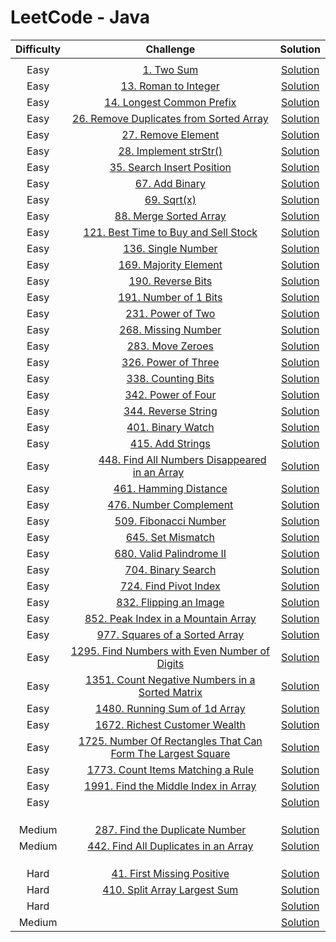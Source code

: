 
# LeetCode - Java


| Difficulty | Challenge | Solution |
|:-----:|:---------:|:--------:|
|  | []() | [  ]() |
| Easy | [1. Two Sum](https://leetcode.com/problems/two-sum/) | [ Solution ](https://github.com/Abhijeet-Anand-01/LeetCode/blob/main/Java/Easy/1.%20Two%20Sum.java) |
| Easy | [13. Roman to Integer](https://leetcode.com/problems/roman-to-integer/) | [ Solution ](https://github.com/Abhijeet-Anand-01/LeetCode/blob/main/Java/Easy/13.%20Roman%20to%20Integer.java) |
| Easy | [14. Longest Common Prefix](https://leetcode.com/problems/longest-common-prefix/) | [ Solution ](https://github.com/Abhijeet-Anand-01/LeetCode/blob/main/Java/Easy/14.%20Longest%20Common%20Prefix.java) |
| Easy | [26. Remove Duplicates from Sorted Array](https://leetcode.com/problems/remove-duplicates-from-sorted-array/) | [ Solution ](https://github.com/Abhijeet-Anand-01/LeetCode/blob/main/Java/Easy/26.%20Remove%20Duplicates%20from%20Sorted%20Array.java) |
| Easy | [27. Remove Element](https://leetcode.com/problems/remove-element/) | [ Solution ](https://github.com/Abhijeet-Anand-01/LeetCode/blob/main/Java/Easy/27.%20Remove%20Element.java) |
| Easy | [28. Implement strStr()](https://leetcode.com/problems/implement-strstr/) | [ Solution ](https://github.com/Abhijeet-Anand-01/LeetCode/blob/main/Java/Easy/28.%20Implement%20strStr().java) |
| Easy | [35. Search Insert Position](https://leetcode.com/problems/search-insert-position/) | [ Solution ](https://github.com/Abhijeet-Anand-01/LeetCode/blob/main/Java/Easy/35.%20Search%20Insert%20Position.java) |
| Easy | [67. Add Binary](https://leetcode.com/problems/add-binary/) | [ Solution ](https://github.com/Abhijeet-Anand-01/LeetCode/blob/main/Java/Easy/67.%20Add%20Binary.java) |
| Easy | [69. Sqrt(x)](https://leetcode.com/problems/sqrtx/) | [ Solution ](https://github.com/Abhijeet-Anand-01/LeetCode/blob/main/Java/Easy/69.%20Sqrt(x).java) |
| Easy | [88. Merge Sorted Array](https://leetcode.com/problems/merge-sorted-array/) | [ Solution ](https://github.com/Abhijeet-Anand-01/LeetCode/blob/main/Java/Easy/88.%20Merge%20Sorted%20Array.java) |
| Easy | [121. Best Time to Buy and Sell Stock](https://leetcode.com/problems/best-time-to-buy-and-sell-stock/) | [ Solution ](https://github.com/Abhijeet-Anand-01/LeetCode/blob/main/Java/Easy/121.%20Best%20Time%20to%20Buy%20and%20Sell%20Stock.java) |
| Easy | [136. Single Number](https://leetcode.com/problems/single-number/) | [ Solution ](https://github.com/Abhijeet-Anand-01/LeetCode/blob/main/Java/Easy/136.%20Single%20Number.java) |
| Easy | [169. Majority Element](https://leetcode.com/problems/majority-element/) | [ Solution ](https://github.com/Abhijeet-Anand-01/LeetCode/blob/main/Java/Easy/169.%20Majority%20Element.java) |
| Easy | [190. Reverse Bits](https://leetcode.com/problems/reverse-bits/) | [ Solution ](https://github.com/Abhijeet-Anand-01/LeetCode/blob/main/Java/Easy/190.%20Reverse%20Bits.java) |
| Easy | [191. Number of 1 Bits](https://leetcode.com/problems/number-of-1-bits/) | [ Solution ](https://github.com/Abhijeet-Anand-01/LeetCode/blob/main/Java/Easy/191.%20Number%20of%201%20Bits.java) |
| Easy | [231. Power of Two](https://leetcode.com/problems/power-of-two/) | [ Solution ](https://github.com/Abhijeet-Anand-01/LeetCode/blob/main/Java/Easy/231.%20Power%20of%20Two.java) |
| Easy | [268. Missing Number](https://leetcode.com/problems/missing-number/) | [ Solution ](https://github.com/Abhijeet-Anand-01/LeetCode/blob/main/Java/Easy/268.%20Missing%20Number.java) |
| Easy | [283. Move Zeroes](https://leetcode.com/problems/move-zeroes/) | [ Solution ](https://github.com/Abhijeet-Anand-01/LeetCode/blob/main/Java/Easy/283.%20Move%20Zeroes.java) |
| Easy | [326. Power of Three](https://leetcode.com/problems/power-of-three/) | [ Solution ](https://github.com/Abhijeet-Anand-01/LeetCode/blob/main/Java/Easy/326.%20Power%20of%20Three.java) |
| Easy | [338. Counting Bits](https://leetcode.com/problems/counting-bits/) | [ Solution ](https://github.com/Abhijeet-Anand-01/LeetCode/blob/main/Java/Easy/338.%20Counting%20Bits.java) |
| Easy | [342. Power of Four](https://leetcode.com/problems/power-of-four/) | [ Solution ](https://github.com/Abhijeet-Anand-01/LeetCode/blob/main/Java/Easy/342.%20Power%20of%20Four.java) |
| Easy | [344. Reverse String](https://leetcode.com/problems/reverse-string/) | [ Solution ](https://github.com/Abhijeet-Anand-01/LeetCode/blob/main/Java/Easy/344.%20Reverse%20String.java) |
| Easy | [401. Binary Watch](https://leetcode.com/problems/binary-watch/) | [ Solution ](https://github.com/Abhijeet-Anand-01/LeetCode/blob/main/Java/Easy/401.%20Binary%20Watch.java) |
| Easy | [415. Add Strings](https://leetcode.com/problems/add-strings/) | [ Solution ](https://github.com/Abhijeet-Anand-01/LeetCode/blob/main/Java/Easy/415.%20Add%20Strings.java) |
| Easy |&nbsp;&nbsp;&nbsp;&nbsp;&nbsp;&nbsp;&nbsp;&nbsp; [448. Find All Numbers Disappeared in an Array](https://leetcode.com/problems/find-all-numbers-disappeared-in-an-array/) &nbsp;&nbsp;&nbsp;&nbsp;&nbsp;&nbsp;&nbsp;&nbsp;| [ Solution ](https://github.com/Abhijeet-Anand-01/LeetCode/blob/main/Java/Easy/448.%20Find%20All%20Numbers%20Disappeared%20in%20an%20Array.java) |
| Easy | [461. Hamming Distance](https://leetcode.com/problems/hamming-distance/) | [ Solution ](https://github.com/Abhijeet-Anand-01/LeetCode/blob/main/Java/Easy/461.%20Hamming%20Distance.java) |
| Easy | [476. Number Complement](https://leetcode.com/problems/number-complement/) | [ Solution ](https://github.com/Abhijeet-Anand-01/LeetCode/blob/main/Java/Easy/476.%20Number%20Complement.java) |
| Easy | [509. Fibonacci Number](https://leetcode.com/problems/fibonacci-number/) | [ Solution ](https://github.com/Abhijeet-Anand-01/LeetCode/blob/main/Java/Easy/509.%20Fibonacci%20Number.java) |
| Easy | [645. Set Mismatch](https://leetcode.com/problems/set-mismatch/) | [ Solution ](https://github.com/Abhijeet-Anand-01/LeetCode/blob/main/Java/Easy/645.%20Set%20Mismatch.java) |
| Easy | [680. Valid Palindrome II](https://leetcode.com/problems/valid-palindrome-ii/) | [ Solution ](https://github.com/Abhijeet-Anand-01/LeetCode/blob/main/Java/Easy/680.%20Valid%20Palindrome%20II.java) |
| Easy | [704. Binary Search](https://leetcode.com/problems/binary-search/) | [ Solution ](https://github.com/Abhijeet-Anand-01/LeetCode/blob/main/Java/Easy/704.%20Binary%20Search.java) |
| Easy | [724. Find Pivot Index](https://leetcode.com/problems/find-pivot-index/) | [ Solution ](https://github.com/Abhijeet-Anand-01/LeetCode/blob/main/Java/Easy/724.%20Find%20Pivot%20Index.java) |
| Easy | [832. Flipping an Image](https://leetcode.com/problems/flipping-an-image/) | [ Solution ](https://github.com/Abhijeet-Anand-01/LeetCode/blob/main/Java/Easy/832.%20Flipping%20an%20Image.java) |
| Easy | [852. Peak Index in a Mountain Array](https://leetcode.com/problems/peak-index-in-a-mountain-array/) | [ Solution ](https://github.com/Abhijeet-Anand-01/LeetCode/blob/main/Java/Easy/852.%20Peak%20Index%20in%20a%20Mountain%20Array.java) |
| Easy | [977. Squares of a Sorted Array](https://leetcode.com/problems/squares-of-a-sorted-array/) | [ Solution ](https://github.com/Abhijeet-Anand-01/LeetCode/blob/main/Java/Easy/977.%20Squares%20of%20a%20Sorted%20Array.java) |
| Easy | [1295. Find Numbers with Even Number of Digits](https://leetcode.com/problems/find-numbers-with-even-number-of-digits/) | [ Solution ](https://github.com/Abhijeet-Anand-01/LeetCode/blob/main/Java/Easy/1295.%20Find%20Numbers%20with%20Even%20Number%20of%20Digits.java) |
| Easy | [1351. Count Negative Numbers in a Sorted Matrix](https://leetcode.com/problems/count-negative-numbers-in-a-sorted-matrix/) | [ Solution ](https://github.com/Abhijeet-Anand-01/LeetCode/blob/main/Java/Easy/1351.%20Count%20Negative%20Numbers%20in%20a%20Sorted%20Matrix.java) |
| Easy | [1480. Running Sum of 1d Array](https://leetcode.com/problems/running-sum-of-1d-array/) | [ Solution ](https://github.com/Abhijeet-Anand-01/LeetCode/blob/main/Java/Easy/1480.%20Running%20Sum%20of%201d%20Array.java) |
| Easy | [1672. Richest Customer Wealth](https://leetcode.com/problems/richest-customer-wealth/) | [ Solution ](https://github.com/Abhijeet-Anand-01/LeetCode/blob/main/Java/Easy/1672.%20Richest%20Customer%20Wealth.java) |
| Easy | [1725. Number Of Rectangles That Can Form The Largest Square](https://leetcode.com/problems/number-of-rectangles-that-can-form-the-largest-square/) | [ Solution ](https://github.com/Abhijeet-Anand-01/LeetCode/blob/main/Java/Easy/1725.%20Number%20Of%20Rectangles%20That%20Can%20Form%20The%20Largest%20Square.java) |
| Easy | [1773. Count Items Matching a Rule](https://leetcode.com/problems/count-items-matching-a-rule/) | [ Solution ](https://github.com/Abhijeet-Anand-01/LeetCode/blob/main/Java/Easy/1773.%20Count%20Items%20Matching%20a%20Rule.java) |
| Easy | [1991. Find the Middle Index in Array](https://leetcode.com/problems/find-the-middle-index-in-array/) | [ Solution ](https://github.com/Abhijeet-Anand-01/LeetCode/blob/main/Java/Easy/1991.%20Find%20the%20Middle%20Index%20in%20Array.java) |
| Easy | []() | [ Solution ]() |
| | []() | [  ]() |
| | []() | [  ]() |
| | []() | [  ]() |
| Medium | [287. Find the Duplicate Number](https://leetcode.com/problems/find-the-duplicate-number/) | [ Solution ](https://github.com/Abhijeet-Anand-01/LeetCode/blob/main/Java/Medium/287.%20Find%20the%20Duplicate%20Number.java) |
| Medium | [442. Find All Duplicates in an Array](https://leetcode.com/problems/find-all-duplicates-in-an-array/) | [ Solution ](https://github.com/Abhijeet-Anand-01/LeetCode/blob/main/Java/Medium/442.%20Find%20All%20Duplicates%20in%20an%20Array.java) |
| | []() | [  ]() |
| | []() | [  ]() |
| | []() | [  ]() |
| Hard | [41. First Missing Positive](https://leetcode.com/problems/first-missing-positive/) | [ Solution ](https://github.com/Abhijeet-Anand-01/LeetCode/blob/main/Java/Hard/41.%20First%20Missing%20Positive.java) |
| Hard | [410. Split Array Largest Sum](https://leetcode.com/problems/split-array-largest-sum/) | [ Solution ](https://github.com/Abhijeet-Anand-01/LeetCode/blob/main/Java/Hard/410.%20Split%20Array%20Largest%20Sum.java) |
| Hard | []() | [ Solution ]() |
| Medium | []() | [ Solution ]() |

